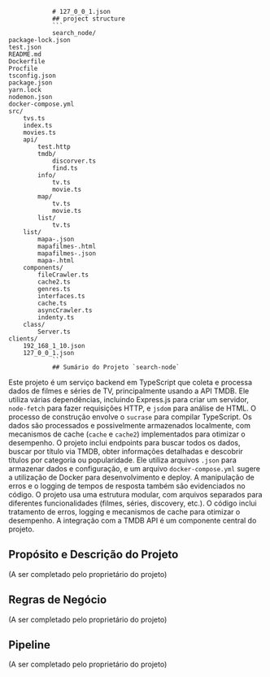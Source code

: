 
                # 127_0_0_1.json                
                ## project structure
                ```                    
                search_node/
    package-lock.json
    test.json
    README.md
    Dockerfile
    Procfile
    tsconfig.json
    package.json
    yarn.lock
    nodemon.json
    docker-compose.yml
    src/
        tvs.ts
        index.ts
        movies.ts
        api/
            test.http
            tmdb/
                discorver.ts
                find.ts
            info/
                tv.ts
                movie.ts
            map/
                tv.ts
                movie.ts
            list/
                tv.ts
        list/
            mapa-.json
            mapafilmes-.html
            mapafilmes-.json
            mapa-.html
        components/
            fileCrawler.ts
            cache2.ts
            genres.ts
            interfaces.ts
            cache.ts
            asyncCrawler.ts
            indenty.ts
        class/
            Server.ts
    clients/
        192_168_1_10.json
        127_0_0_1.json                
                ```
                ## Sumário do Projeto `search-node`

Este projeto é um serviço backend em TypeScript que coleta e processa dados de filmes e séries de TV, principalmente usando a API TMDB.  Ele utiliza várias dependências, incluindo Express.js para criar um servidor, `node-fetch` para fazer requisições HTTP, e `jsdom` para análise de HTML.  O processo de construção envolve o `sucrase` para compilar TypeScript.  Os dados são processados e possivelmente armazenados localmente, com mecanismos de cache (`cache` e `cache2`) implementados para otimizar o desempenho.  O projeto inclui endpoints para buscar todos os dados, buscar por título via TMDB, obter informações detalhadas e descobrir títulos por categoria ou popularidade.  Ele utiliza arquivos `.json` para armazenar dados e configuração, e um arquivo `docker-compose.yml` sugere a utilização de Docker para desenvolvimento e deploy.  A manipulação de erros e o logging de tempos de resposta também são evidenciados no código. O projeto usa uma estrutura modular, com arquivos separados para diferentes funcionalidades (filmes, séries, discovery, etc.).  O código inclui tratamento de erros, logging e mecanismos de cache para otimizar o desempenho.  A integração com a TMDB API é um componente central do projeto.


## Propósito e Descrição do Projeto

(A ser completado pelo proprietário do projeto)


## Regras de Negócio

(A ser completado pelo proprietário do projeto)


## Pipeline

(A ser completado pelo proprietário do projeto)
                
                